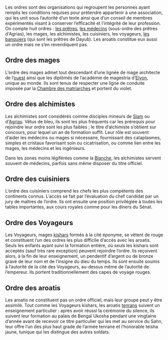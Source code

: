 Les ordres sont des organisations qui regroupent les personnes ayant remplis les conditions requises pour prétendre appartenir à une association, qui les unit sous l’autorité d’un texte ainsi que d’un conseil de membres expérimentés visant à conserver l’efficacité et l’intégrité de leur profession. 
On compte huit ordres : [les prêtres](<Les prêtres.md>), [les médecins](<Les prêtres.md>) (sous-ordre des prêtres d'Agrias), les mages, les alchimistes, les cuisiniers, les voyageurs, [les banquiers](<Les prêtres.md>) (qui sont les prêtres de Dayub). Les aroatis constitue eux aussi un ordre mais ne s’en revendiquent pas.

## Ordre des mages

L’ordre des mages admet tout descendant d’une lignée de mage architecte de l’[ouest](<../../Nations humaines/Royaumes occidentaux.md>) ainsi que les diplômés de l’académie de magestria d’[Elyon](<../../Nations humaines/Elyon.md>), unique au monde. Ils sont tenus de respecter une ligne de conduite imposée par la [Chambre des matriarches](<../../Nations humaines/Royaumes occidentaux.md#chambres-des-matriarches>) et portent du violet.

## Ordre des alchimistes

Les alchimistes sont considérés comme disciples mineurs de [Siam](<../Dieux/Siam.md>) ou d'[Agrias](<../Dieux/Agrias.md>). Vêtus de bleu, ils sont les plus fréquents car les prérequis pour rejoindre leur ordre sont les plus faibles ; le titre d’alchimiste s’obtient sur concours, pour lequel un an de formation suffit. Leur rôle est souvent d’aider les médecins ou mages si nécessaire, fournissant des cataplasmes, simples et cristaux favorisant soin ou cicatrisation, ou comme lien entre les mages, les médecins et les ingénieurs.

Dans les zones moins légiférées comme la [Blanche](<../Villes & régions/En Elyon/Auberin.md>), les alchimistes servent souvent de médecins, parfois sans même disposer du titre officiel.

## Ordre des cuisiniers

L’ordre des cuisiniers comprend les chefs les plus compétents des continents connus. L’accès se fait par l’évaluation du chef candidat par un jury de maîtres de l’ordre. Ils ont ensuite une position privilégiée à toutes les tables importantes, aux cours royales comme pour les diners du Sénat.

## Ordre des Voyageurs

Les Voyageurs, mages [kishars](<../../Nations humaines/Empire Kishar.md>) formés à la cité éponyme, se vêtent de rouge et constituent l’un des ordres les plus difficile d’accès avec les aroatis. Seuls les enfants ayant suivi la formation entière, où seuls les kishars sont acceptés (sauf très rare exception) peuvent rejoindre l’ordre. Ils reçoivent alors, à la fin de leur enseignement, un pendentif d’argent ou de bronze gravé de leur nom et de l’insigne du dieu du temps. Ils sont ensuite soumis à l’autorité de la cité des Voyageurs, au-dessus même de l’autorité de l’empereur. Ils portent traditionnellement des capes de voyage rouges.

## Ordre des aroatis

Les aroatis ne constituent pas un ordre officiel, mais leur groupe peut y être assimilé. Tout comme les Voyageurs kishars, les aroatis [tenrans](<../../Nations humaines/Tenrô.md>) suivent un enseignement particulier : après avoir réussi la cérémonie du silence, ils suivent leur formation au palais de Bengaï Ukosha pendant une vingtaine d’année avant de recevoir ce titre particulier qui les met au service du Sahn, leur offre l’un des plus haut grade de l’armée tenrane et l’honorable teisha jaune, tunique qui les distingue des autres soldats.